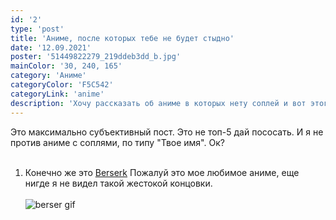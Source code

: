 ```yaml
---
id: '2'
type: 'post'
title: 'Аниме, после которых тебе не будет стыдно'
date: '12.09.2021'
poster: '51449822279_219ddeb3dd_b.jpg'
mainColor: '30, 240, 165'
category: 'Аниме'
categoryColor: 'F5C542'
categoryLink: 'anime'
description: 'Хочу рассказать об аниме в которых нету соплей и вот этого все "не пацанского". Только хардкор.'
---
```


Это максимально субъективный пост. Это не топ-5 дай пососать. И я не против аниме с соплями, по типу "Твое имя". Ок?
<br/>
<br/>

1. Конечно же это <a href="https://ru.wikipedia.org/wiki/%D0%91%D0%B5%D1%80%D1%81%D0%B5%D1%80%D0%BA_(%D0%BC%D0%B0%D0%BD%D0%B3%D0%B0)" >Berserk</a>
   Пожалуй это мое любимое аниме, еще нигде я не видел такой жестокой концовки.
   <br/>
   <br/>
   <img src="https://i.imgur.com/7mTLHjv.gif" alt="berser gif" />
